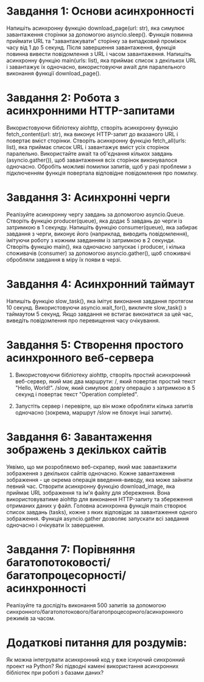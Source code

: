 # Завдання 1: Основи асинхронності

Напишіть асинхронну функцію download_page(url: str), яка симулює завантаження сторінки за допомогою asyncio.sleep(). Функція повинна приймати URL та "завантажувати" сторінку за випадковий проміжок часу від 1 до 5 секунд. Після завершення завантаження, функція повинна вивести повідомлення з URL і часом завантаження.
Напишіть асинхронну функцію main(urls: list), яка приймає список з декількох URL і завантажує їх одночасно, використовуючи await для паралельного виконання функції download_page().

# Завдання 2: Робота з асинхронними HTTP-запитами

Використовуючи бібліотеку aiohttp, створіть асинхронну функцію fetch_content(url: str), яка виконує HTTP-запит до вказаного URL і повертає вміст сторінки.
Створіть асинхронну функцію fetch_all(urls: list), яка приймає список URL і завантажує вміст усіх сторінок паралельно. Використайте await та об'єднання кількох завдань (asyncio.gather()), щоб завантаження всіх сторінок виконувалося одночасно.
Обробіть можливі помилки запитів, щоб у разі проблеми з підключенням функція повертала відповідне повідомлення про помилку.

# Завдання 3: Асинхронні черги

Реалізуйте асинхронну чергу завдань за допомогою asyncio.Queue. Створіть функцію producer(queue), яка додає 5 завдань до черги із затримкою в 1 секунду.
Напишіть функцію consumer(queue), яка забирає завдання з черги, виконує його (наприклад, виводить повідомлення), імітуючи роботу з кожним завданням із затримкою в 2 секунди.
Створіть функцію main(), яка одночасно запускає і producer, і кілька споживачів (consumer) за допомогою asyncio.gather(), щоб споживачі обробляли завдання в міру їх появи в черзі.

# Завдання 4: Асинхронний таймаут

Напишіть функцію slow_task(), яка імітує виконання завдання протягом 10 секунд.
Використовуючи asyncio.wait_for(), викличте slow_task() з таймаутом 5 секунд. Якщо завдання не встигає виконатися за цей час, виведіть повідомлення про перевищення часу очікування.

# Завдання 5: Створення простого асинхронного веб-сервера

1. Використовуючи бібліотеку aiohttp, створіть простий асинхронний веб-сервер, який має два маршрути:
/, який повертає простий текст "Hello, World!".
/slow, який симулює довгу операцію з затримкою в 5 секунд і повертає текст "Operation completed".

2. Запустіть сервер і перевірте, що він може обробляти кілька запитів одночасно (зокрема, маршрут /slow не блокує інші запити).

# Завдання 6: Завантаження зображень з декількох сайтів

Уявімо, що ми розробляємо веб-скрапер, який має завантажити зображення з декількох сайтів одночасно. Кожне завантаження зображення - це окрема операція введення-виводу, яка може зайняти певний час.
Створити асинхронну функцію download_image, яка приймає URL зображення та ім'я файлу для збереження. Вона використовуватиме aiohttp для виконання HTTP-запиту та збереження отриманих даних у файл.
Головна асинхронна функція main створює список завдань (tasks), кожне з яких відповідає за завантаження одного зображення. Функція asyncio.gather дозволяє запускати всі завдання одночасно і очікувати їх завершення.

# Завдання 7: Порівняння багатопотоковості/багатопроцесорності/асинхронності

Реалізуйте та дослідіть виконання 500 запитів за допомогою синхронного/багатопотокового/багатопроцесорного/асинхронного режимів за часом.

# Додаткові питання для роздумів:
Як можна інтегрувати асинхронний код у вже існуючий синхронний проект на Python?
Які підводні камені використання асинхронних бібліотек при роботі з базами даних?
